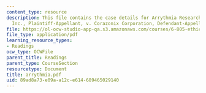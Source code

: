 ```yaml
---
content_type: resource
description: This file contains the case details for Arrythmia Research Technology,
  Inc., Plaintiff-Appellant, v. Corazonix Corporation, Defendant-Appellee.
file: https://ol-ocw-studio-app-qa.s3.amazonaws.com/courses/6-805-ethics-and-the-law-on-the-electronic-frontier-fall-2005/89ad8a73e09aa12ce614689465029140_arrythmia.pdf
file_type: application/pdf
learning_resource_types:
- Readings
ocw_type: OCWFile
parent_title: Readings
parent_type: CourseSection
resourcetype: Document
title: arrythmia.pdf
uid: 89ad8a73-e09a-a12c-e614-689465029140
---
```

